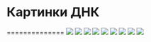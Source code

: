 # Картинки ДНК
==============
![](https://github.com/soda-io/DNA.research/blob/master/Img/docs/dna1.jpg?raw=true)
![](https://github.com/soda-io/DNA.research/blob/master/Img/docs/dna1.jpg?raw=true)
![](https://github.com/soda-io/DNA.research/blob/master/Img/docs/dna1.jpg?raw=true)
![](https://github.com/soda-io/DNA.research/blob/master/Img/docs/dna1.jpg?raw=true)
![](https://github.com/soda-io/DNA.research/blob/master/Img/docs/dna1.jpg?raw=true)
![](https://github.com/soda-io/DNA.research/blob/master/Img/docs/dna1.jpg?raw=true)
![](https://github.com/soda-io/DNA.research/blob/master/Img/docs/dna1.jpg?raw=true)
![](https://github.com/soda-io/DNA.research/blob/master/Img/docs/dna1.jpg?raw=true)
![](https://github.com/soda-io/DNA.research/blob/master/Img/docs/dna1.jpg?raw=true)
